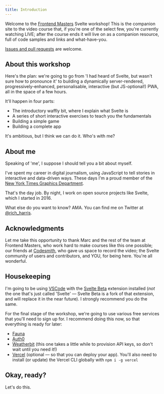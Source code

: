 ```yaml
---
title: Introduction
---
```


Welcome to the [Frontend Masters](https://frontendmasters.com) Svelte workshop! This is the companion site to the video course that, if you're one of the select few, you're currently watching LIVE; after the course ends it will live on as a companion resource, full of code samples and links and what-have-you.

[Issues and pull requests](https://github.com/Rich-Harris/svelte-workshop) are welcome.


## About this workshop

Here's the plan: we're going to go from 'I had heard of Svelte, but wasn't sure how to pronounce it' to building a dynamically server-rendered, progressively-enhanced, personalisable, interactive (but JS-optional!) PWA, all in the space of a few hours.

It'll happen in four parts:

* The introductory waffly bit, where I explain what Svelte is
* A series of short interactive exercises to teach you the fundamentals
* Building a simple game
* Building a complete app

It's ambitious, but I think we can do it. Who's with me?


## About me

Speaking of 'me', I suppose I should tell you a bit about myself.

I've spent my career in digital journalism, using JavaScript to tell stories in interactive and data-driven ways. These days I'm a proud member of the [New York Times Graphics Department](https://twitter.com/nytgraphics).

That's the day job. By night, I work on open source projects like Svelte, which I started in 2016.

What else do you want to know? AMA. You can find me on Twitter at [@rich_harris](https://twitter.com/rich_harris).


## Acknowledgments

Let me take this opportunity to thank Marc and the rest of the team at Frontend Masters, who work hard to make courses like this one possible; our friends at [Codesmith](https://www.codesmith.io/), who gave us space to record the video; the Svelte community of users and contributors, and YOU, for being here. You're all wonderful.


## Housekeeping

I'm going to be using [VSCode](https://code.visualstudio.com/) with the [Svelte Beta](https://marketplace.visualstudio.com/items?itemName=svelte.svelte-vscode) extension installed (*not* the one that's just called 'Svelte' — Svelte Beta is a fork of that extension, and will replace it in the near future). I strongly recommend you do the same.

For the final stage of the workshop, we're going to use various free services that you'll need to sign up for. I recommend doing this now, so that everything is ready for later:

* [Fauna](https://fauna.com)
* [Auth0](https://auth0.com)
* [Weatherbit](https://www.weatherbit.io) (this one takes a little while to provision API keys, so don't wait until you need it!)
* [Vercel](https://vercel.com) (optional — so that you can deploy your app). You'll also need to install (or update) the Vercel CLI globally with `npm i -g vercel`

## Okay, ready?

Let's do this.